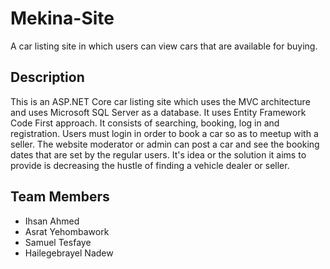 # Mekina-Site

A car listing site in which users can view cars that are available for buying.


## Description

This is an ASP.NET Core car listing site which uses the MVC architecture and uses Microsoft SQL Server as a database. It uses Entity Framework Code First approach. It consists of searching, booking, log in and registration. Users must login in order to book a car so as to meetup  with a seller. The website moderator or admin can post a car and see the booking dates that are set by the regular users. It's idea or the solution it aims to provide is decreasing the hustle of finding a vehicle dealer or seller. 


## Team Members

 - Ihsan Ahmed
 - Asrat Yehombawork
 - Samuel Tesfaye
 - Hailegebrayel Nadew
